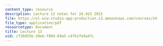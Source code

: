 ```yaml
---
content_type: resource
description: Lecture 13 notes for 24.915 2015
file: https://ol-ocw-studio-app-production.s3.amazonaws.com/courses/24-915-linguistic-phonetics-fall-2015/cf26055b20e6f89d69a5c4fb1fe9a47c_MIT24_915F15_lec13.pdf
file_type: application/pdf
resourcetype: Document
title: Lecture 13
uid: cf26055b-20e6-f89d-69a5-c4fb1fe9a47c
---
```

